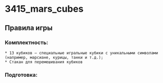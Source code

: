 # 3415_mars_cubes
## Правила игры
### Комплектность:
    * 13 кубиков — специальные игральные кубики с уникальными символами (например, марсиане, курицы, танки и т.д.);
    * Стакан для перемешивания кубиков

### Подготовка:
